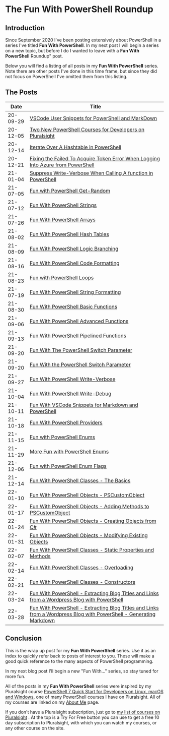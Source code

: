 # The Fun With PowerShell Roundup

## Introduction

Since September 2020 I've been posting extensively about PowerShell in a series I've titled **Fun With PowerShell**. In my next post I will begin a series on a new topic, but before I do I wanted to leave with a **Fun With PowerShell** Roundup" post.

Below you will find a listing of all posts in my **Fun With PowerShell** series. Note there are other posts I've done in this time frame, but since they did not focus on PowerShell I've omitted them from this listing.

## The Posts

|Date|Title|
|-----|-----|
|20-09-29|[VSCode User Snippets for PowerShell and MarkDown](https://arcanecode.com/2020/09/29/vscode-user-snippets-for-powershell-and-markdown/)|
|20-12-05|[Two New PowerShell Courses for Developers on Pluralsight](https://arcanecode.com/2020/12/05/two-new-powershell-courses-for-developers-on-pluralsight/)|
|20-12-14|[Iterate Over A Hashtable in PowerShell](https://arcanecode.com/2020/12/14/iterate-over-a-hashtable-in-powershell/)|
|20-12-21|[Fixing the Failed To Acquire Token Error When Logging Into Azure from PowerShell](https://arcanecode.com/2020/12/21/fixing-the-failed-to-acquire-token-error-when-logging-into-azure-from-powershell/)|
|21-01-04|[Suppress Write-Verbose When Calling A function in PowerShell](https://arcanecode.com/2021/01/04/suppress-write-verbose-when-calling-a-function-in-powershell/)|
|21-07-05|[Fun with PowerShell Get-Random](https://arcanecode.com/2021/07/05/fun-with-powershell-get-random/)|
|21-07-12|[Fun With PowerShell Strings](https://arcanecode.com/2021/07/12/fun-with-powershell-strings/)|
|21-07-26|[Fun With PowerShell Arrays](https://arcanecode.com/2021/07/26/fun-with-powershell-arrays/)|
|21-08-02|[Fun With PowerShell Hash Tables](https://arcanecode.com/2021/08/02/fun-with-powershell-hash-tables/)|
|21-08-09|[Fun With PowerShell Logic Branching](https://arcanecode.com/2021/08/09/fun-with-powershell-logic-branching/)|
|21-08-16|[Fun With PowerShell Code Formatting](https://arcanecode.com/2021/08/16/fun-with-powershell-code-formatting/)|
|21-08-23|[Fun with PowerShell Loops](https://arcanecode.com/2021/08/23/fun-with-powershell-loops/)|
|21-07-19|[Fun With PowerShell String Formatting](https://arcanecode.com/2021/07/19/fun-with-powershell-string-formatting/)|
|21-08-30|[Fun With PowerShell Basic Functions](https://arcanecode.com/2021/08/30/fun-with-powershell-basic-functions/)|
|21-09-06|[Fun With PowerShell Advanced Functions](https://arcanecode.com/2021/09/06/fun-with-powershell-advanced-functions/)|
|21-09-13|[Fun With PowerShell Pipelined Functions](https://arcanecode.com/2021/09/13/fun-with-powershell-pipelined-functions/)|
|21-09-20|[Fun With The PowerShell Switch Parameter](https://arcanecode.com/?p=4112)|
|21-09-20|[Fun With the PowerShell Switch Parameter](https://arcanecode.com/2021/09/20/fun-with-the-powershell-switch-parameter/)|
|21-09-27|[Fun With PowerShell Write-Verbose](https://arcanecode.com/2021/09/27/fun-with-powershell-write-verbose/)|
|21-10-04|[Fun With PowerShell Write-Debug](https://arcanecode.com/2021/10/04/fun-with-powershell-write-debug/)|
|21-10-11|[Fun With VSCode Snippets for Markdown and PowerShell](https://arcanecode.com/2021/10/11/fun-with-vscode-snippets-for-markdown-and-powershell/)|
|21-10-18|[Fun With PowerShell Providers](https://arcanecode.com/2021/10/18/fun-with-powershell-providers/)|
|21-11-15|[Fun with PowerShell Enums](https://arcanecode.com/2021/11/15/fun-with-powershell-enums/)|
|21-11-29|[More Fun with PowerShell Enums](https://arcanecode.com/2021/11/29/more-fun-with-powershell-enums/)|
|21-12-06|[Fun with PowerShell Enum Flags](https://arcanecode.com/2021/12/06/fun-with-powershell-enum-flags/)|
|21-12-14|[Fun With PowerShell Classes - The Basics](https://arcanecode.com/2021/12/14/fun-with-powershell-classes-the-basics/)|
|22-01-10|[Fun With PowerShell Objects - PSCustomObject](https://arcanecode.com/2022/01/10/fun-with-powershell-objects-pscustomobject/)|
|22-01-17|[Fun With PowerShell Objects - Adding Methods to PSCustomObject](https://arcanecode.com/2022/01/17/fun-with-powershell-objects-adding-methods-to-pscustomobject/)|
|22-01-24|[Fun With PowerShell Objects - Creating Objects from C#](https://arcanecode.com/2022/01/24/fun-with-powershell-objects-creating-objects-from-c/)|
|22-01-31|[Fun With PowerShell Objects - Modifying Existing Objects](https://arcanecode.com/2022/01/31/fun-with-powershell-objects-modifying-existing-objects/)|
|22-02-07|[Fun With PowerShell Classes - Static Properties and Methods](https://arcanecode.com/2022/02/07/fun-with-powershell-classes-static-properties-and-methods/)|
|22-02-14|[Fun With PowerShell Classes - Overloading](https://arcanecode.com/2022/02/14/fun-with-powershell-classes-overloading/)|
|22-02-21|[Fun With PowerShell Classes - Constructors](https://arcanecode.com/2022/02/21/fun-with-powershell-classes-constructors/)|
|22-03-24|[Fun With PowerShell - Extracting Blog Titles and Links from a Wordpress Blog with PowerShell](https://arcanecode.com/2022/03/24/fun-with-powershell-extracting-blog-titles-and-links-from-a-wordpress-blog-with-powershell/)|
|22-03-28|[Fun With PowerShell - Extracting Blog Titles and Links from a Wordpress Blog with PowerShell - Generating Markdown](https://arcanecode.com/2022/03/28/fun-with-powershell-extracting-blog-titles-and-links-from-a-wordpress-blog-with-powershell-generating-markdown/)|

## Conclusion

This is the wrap up post for my **Fun With PowerShell** series. Use it as an index to quickly refer back to posts of interest to you. These will make a good quick reference to the many aspects of PowerShell programming.

In my next blog post I'll begin a new "Fun With..." series, so stay tuned for more fun.

All of the posts in my **Fun With PowerShell** series were inspired by my Pluralsight course [PowerShell 7 Quick Start for Developers on Linux, macOS and Windows](https://pluralsight.pxf.io/jWzbre), one of many PowerShell courses I have on Pluralsight. All of my courses are linked on my [About Me](https://arcanecode.com/info/) page.

If you don't have a Pluralsight subscription, just go to [my list of courses on Pluralsight](https://pluralsight.pxf.io/kjz6jn) . At the top is a Try For Free button you can use to get a free 10 day subscription to Pluralsight, with which you can watch my courses, or any other course on the site.
